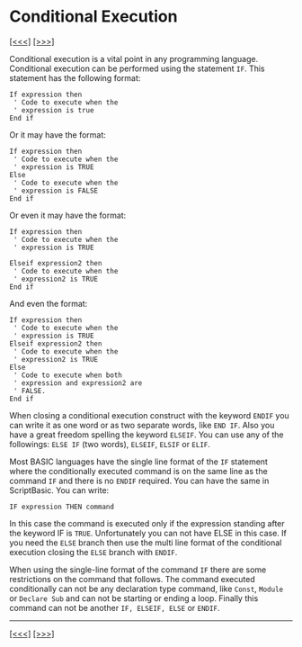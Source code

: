 # Conditional Execution

[\[\<\<\<\]](ug_14.2.md) [\[\>\>\>\]](ug_16.md)

Conditional execution is a vital point in any programming language.
Conditional execution can be performed using the statement `IF`. This
statement has the following format:

    If expression then
     ' Code to execute when the
     ' expression is true
    End if

Or it may have the format:

    If expression then
     ' Code to execute when the
     ' expression is TRUE
    Else
     ' Code to execute when the
     ' expression is FALSE
    End if

Or even it may have the format:

    If expression then
     ' Code to execute when the
     ' expression is TRUE
    
    Elseif expression2 then
     ' Code to execute when the
     ' expression2 is TRUE
    End if

And even the format:

    If expression then
     ' Code to execute when the
     ' expression is TRUE
    Elseif expression2 then
     ' Code to execute when the
     ' expression2 is TRUE
    Else
     ' Code to execute when both
     ' expression and expression2 are
     ' FALSE.
    End if

When closing a conditional execution construct with the keyword `ENDIF`
you can write it as one word or as two separate words, like `END IF`.
Also you have a great freedom spelling the keyword `ELSEIF`. You can use
any of the followings: `ELSE IF` (two words), `ELSEIF`, `ELSIF` or
`ELIF`.

Most BASIC languages have the single line format of the `IF` statement
where the conditionally executed command is on the same line as the
command `IF` and there is no `ENDIF` required. You can have the same in
ScriptBasic. You can write:

    IF expression THEN command

In this case the command is executed only if the expression standing
after the keyword IF is `TRUE`. Unfortunately you can not have ELSE in
this case. If you need the `ELSE` branch then use the multi line format
of the conditional execution closing the `ELSE` branch with `ENDIF`.

When using the single-line format of the command `IF` there are some
restrictions on the command that follows. The command executed
conditionally can not be any declaration type command, like `Const`,
`Module` or `Declare Sub` and can not be starting or ending a loop.
Finally this command can not be another `IF, ELSEIF, ELSE` or `ENDIF`.

-----

[\[\<\<\<\]](ug_14.2.md) [\[\>\>\>\]](ug_16.md)
